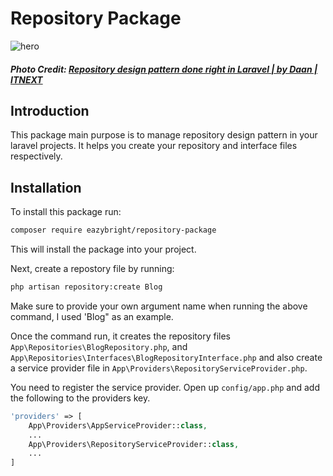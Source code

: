 # Repository Package
![hero](https://miro.medium.com/max/1512/0*7JRxmo6yK_DLdoZl.png) 

##### Photo Credit: [Repository design pattern done right in Laravel | by Daan | ITNEXT](https://itnext.io/repository-design-pattern-done-right-in-laravel-d177b5fa75d4)

## Introduction

This package main purpose is to manage repository design pattern in your laravel projects. It helps you create your repository and interface files respectively.

## Installation

To install this package run:

```bash
composer require eazybright/repository-package
```
This will install the package into your project.

Next, create a repostory file by running:
```bash
php artisan repository:create Blog
```

Make sure to provide your own argument name when running the above command, I used 'Blog" as an example.

Once the command run, it creates the repository files `App\Repositories\BlogRepository.php`, and `App\Repositories\Interfaces\BlogRepositoryInterface.php` and also create a service provider file in `App\Providers\RepositoryServiceProvider.php`.

You need to register the service provider. Open up `config/app.php` and add the following to the providers key.

```php
'providers' => [
    App\Providers\AppServiceProvider::class,
    ...
    App\Providers\RepositoryServiceProvider::class,
    ...
]
```
